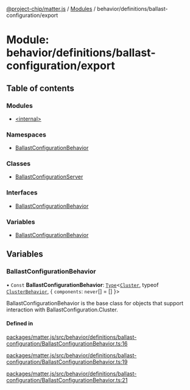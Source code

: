 [@project-chip/matter.js](../README.md) / [Modules](../modules.md) / behavior/definitions/ballast-configuration/export

# Module: behavior/definitions/ballast-configuration/export

## Table of contents

### Modules

- [\<internal\>](behavior_definitions_ballast_configuration_export._internal_.md)

### Namespaces

- [BallastConfigurationBehavior](behavior_definitions_ballast_configuration_export.BallastConfigurationBehavior.md)

### Classes

- [BallastConfigurationServer](../classes/behavior_definitions_ballast_configuration_export.BallastConfigurationServer.md)

### Interfaces

- [BallastConfigurationBehavior](../interfaces/behavior_definitions_ballast_configuration_export.BallastConfigurationBehavior-1.md)

### Variables

- [BallastConfigurationBehavior](behavior_definitions_ballast_configuration_export.md#ballastconfigurationbehavior)

## Variables

### BallastConfigurationBehavior

• `Const` **BallastConfigurationBehavior**: [`Type`](../interfaces/behavior_cluster_export.ClusterBehavior.Type.md)\<[`Cluster`](../interfaces/cluster_export.BallastConfiguration.Cluster.md), typeof [`ClusterBehavior`](behavior_cluster_export.ClusterBehavior.md), \{ `components`: `never`[] = [] }\>

BallastConfigurationBehavior is the base class for objects that support interaction with BallastConfiguration.Cluster.

#### Defined in

[packages/matter.js/src/behavior/definitions/ballast-configuration/BallastConfigurationBehavior.ts:16](https://github.com/project-chip/matter.js/blob/904d0c9b952b91f28a21803759c5e5c66ee4d272/packages/matter.js/src/behavior/definitions/ballast-configuration/BallastConfigurationBehavior.ts#L16)

[packages/matter.js/src/behavior/definitions/ballast-configuration/BallastConfigurationBehavior.ts:19](https://github.com/project-chip/matter.js/blob/904d0c9b952b91f28a21803759c5e5c66ee4d272/packages/matter.js/src/behavior/definitions/ballast-configuration/BallastConfigurationBehavior.ts#L19)

[packages/matter.js/src/behavior/definitions/ballast-configuration/BallastConfigurationBehavior.ts:21](https://github.com/project-chip/matter.js/blob/904d0c9b952b91f28a21803759c5e5c66ee4d272/packages/matter.js/src/behavior/definitions/ballast-configuration/BallastConfigurationBehavior.ts#L21)
